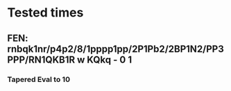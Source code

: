# Tested times

## FEN: rnbqk1nr/p4p2/8/1pppp1pp/2P1Pb2/2BP1N2/PP3PPP/RN1QKB1R w KQkq - 0 1

### Tapered Eval to 10
